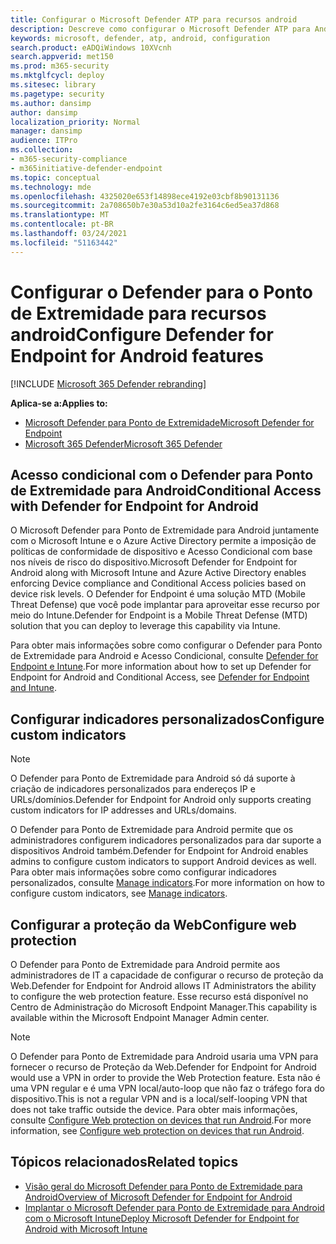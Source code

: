 ```yaml
---
title: Configurar o Microsoft Defender ATP para recursos android
description: Descreve como configurar o Microsoft Defender ATP para Android
keywords: microsoft, defender, atp, android, configuration
search.product: eADQiWindows 10XVcnh
search.appverid: met150
ms.prod: m365-security
ms.mktglfcycl: deploy
ms.sitesec: library
ms.pagetype: security
ms.author: dansimp
author: dansimp
localization_priority: Normal
manager: dansimp
audience: ITPro
ms.collection:
- m365-security-compliance
- m365initiative-defender-endpoint
ms.topic: conceptual
ms.technology: mde
ms.openlocfilehash: 4325020e653f14898ece4192e03cbf8b90131136
ms.sourcegitcommit: 2a708650b7e30a53d10a2fe3164c6ed5ea37d868
ms.translationtype: MT
ms.contentlocale: pt-BR
ms.lasthandoff: 03/24/2021
ms.locfileid: "51163442"
---
```

# <a name="configure-defender-for-endpoint-for-android-features"></a><span data-ttu-id="505c9-104">Configurar o Defender para o Ponto de Extremidade para recursos android</span><span class="sxs-lookup"><span data-stu-id="505c9-104">Configure Defender for Endpoint for Android features</span></span>

[!INCLUDE [Microsoft 365 Defender rebranding](../../includes/microsoft-defender.md)]

<span data-ttu-id="505c9-105">**Aplica-se a:**</span><span class="sxs-lookup"><span data-stu-id="505c9-105">**Applies to:**</span></span>
- [<span data-ttu-id="505c9-106">Microsoft Defender para Ponto de Extremidade</span><span class="sxs-lookup"><span data-stu-id="505c9-106">Microsoft Defender for Endpoint</span></span>](https://go.microsoft.com/fwlink/p/?linkid=2154037)
- [<span data-ttu-id="505c9-107">Microsoft 365 Defender</span><span class="sxs-lookup"><span data-stu-id="505c9-107">Microsoft 365 Defender</span></span>](https://go.microsoft.com/fwlink/?linkid=2118804)

## <a name="conditional-access-with-defender-for-endpoint-for-android"></a><span data-ttu-id="505c9-108">Acesso condicional com o Defender para Ponto de Extremidade para Android</span><span class="sxs-lookup"><span data-stu-id="505c9-108">Conditional Access with Defender for Endpoint for Android</span></span>  
<span data-ttu-id="505c9-109">O Microsoft Defender para Ponto de Extremidade para Android juntamente com o Microsoft Intune e o Azure Active Directory permite a imposição de políticas de conformidade de dispositivo e Acesso Condicional com base nos níveis de risco do dispositivo.</span><span class="sxs-lookup"><span data-stu-id="505c9-109">Microsoft Defender for Endpoint for Android along with Microsoft Intune and Azure Active Directory enables enforcing Device compliance and Conditional Access policies based on device risk levels.</span></span> <span data-ttu-id="505c9-110">O Defender for Endpoint é uma solução MTD (Mobile Threat Defense) que você pode implantar para aproveitar esse recurso por meio do Intune.</span><span class="sxs-lookup"><span data-stu-id="505c9-110">Defender for Endpoint is a Mobile Threat Defense (MTD) solution that you can deploy to leverage this capability via Intune.</span></span>

<span data-ttu-id="505c9-111">Para obter mais informações sobre como configurar o Defender para Ponto de Extremidade para Android e Acesso Condicional, consulte [Defender for Endpoint e Intune](https://docs.microsoft.com/mem/intune/protect/advanced-threat-protection).</span><span class="sxs-lookup"><span data-stu-id="505c9-111">For more information about how to set up Defender for Endpoint for Android and Conditional Access, see [Defender for Endpoint and Intune](https://docs.microsoft.com/mem/intune/protect/advanced-threat-protection).</span></span>

## <a name="configure-custom-indicators"></a><span data-ttu-id="505c9-112">Configurar indicadores personalizados</span><span class="sxs-lookup"><span data-stu-id="505c9-112">Configure custom indicators</span></span>  

> [!NOTE]
> <span data-ttu-id="505c9-113">O Defender para Ponto de Extremidade para Android só dá suporte à criação de indicadores personalizados para endereços IP e URLs/domínios.</span><span class="sxs-lookup"><span data-stu-id="505c9-113">Defender for Endpoint for Android only supports creating custom indicators for IP addresses and URLs/domains.</span></span>

<span data-ttu-id="505c9-114">O Defender para Ponto de Extremidade para Android permite que os administradores configurem indicadores personalizados para dar suporte a dispositivos Android também.</span><span class="sxs-lookup"><span data-stu-id="505c9-114">Defender for Endpoint for Android enables admins to configure custom indicators to support Android devices as well.</span></span> <span data-ttu-id="505c9-115">Para obter mais informações sobre como configurar indicadores personalizados, consulte [Manage indicators](manage-indicators.md).</span><span class="sxs-lookup"><span data-stu-id="505c9-115">For more information on how to configure custom indicators, see [Manage indicators](manage-indicators.md).</span></span>

## <a name="configure-web-protection"></a><span data-ttu-id="505c9-116">Configurar a proteção da Web</span><span class="sxs-lookup"><span data-stu-id="505c9-116">Configure web protection</span></span>
<span data-ttu-id="505c9-117">O Defender para Ponto de Extremidade para Android permite aos administradores de IT a capacidade de configurar o recurso de proteção da Web.</span><span class="sxs-lookup"><span data-stu-id="505c9-117">Defender for Endpoint for Android allows IT Administrators the ability to configure the web protection feature.</span></span> <span data-ttu-id="505c9-118">Esse recurso está disponível no Centro de Administração do Microsoft Endpoint Manager.</span><span class="sxs-lookup"><span data-stu-id="505c9-118">This capability is available within the Microsoft Endpoint Manager Admin center.</span></span>

> [!NOTE]
> <span data-ttu-id="505c9-119">O Defender para Ponto de Extremidade para Android usaria uma VPN para fornecer o recurso de Proteção da Web.</span><span class="sxs-lookup"><span data-stu-id="505c9-119">Defender for Endpoint for Android would use a VPN in order to provide the Web Protection feature.</span></span> <span data-ttu-id="505c9-120">Esta não é uma VPN regular e é uma VPN local/auto-loop que não faz o tráfego fora do dispositivo.</span><span class="sxs-lookup"><span data-stu-id="505c9-120">This is not a regular VPN and is a local/self-looping VPN that does not take traffic outside the device.</span></span> <span data-ttu-id="505c9-121">Para obter mais informações, consulte [Configure Web protection on devices that run Android](https://docs.microsoft.com/mem/intune/protect/advanced-threat-protection-manage-android).</span><span class="sxs-lookup"><span data-stu-id="505c9-121">For more information, see [Configure web protection on devices that run Android](https://docs.microsoft.com/mem/intune/protect/advanced-threat-protection-manage-android).</span></span>

## <a name="related-topics"></a><span data-ttu-id="505c9-122">Tópicos relacionados</span><span class="sxs-lookup"><span data-stu-id="505c9-122">Related topics</span></span>
- [<span data-ttu-id="505c9-123">Visão geral do Microsoft Defender para Ponto de Extremidade para Android</span><span class="sxs-lookup"><span data-stu-id="505c9-123">Overview of Microsoft Defender for Endpoint for Android</span></span>](microsoft-defender-endpoint-android.md)
- [<span data-ttu-id="505c9-124">Implantar o Microsoft Defender para Ponto de Extremidade para Android com o Microsoft Intune</span><span class="sxs-lookup"><span data-stu-id="505c9-124">Deploy Microsoft Defender for Endpoint for Android with Microsoft Intune</span></span>](android-intune.md)
